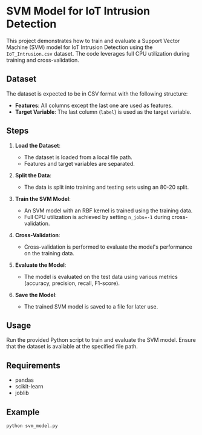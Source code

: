 # SVM Model for IoT Intrusion Detection

This project demonstrates how to train and evaluate a Support Vector Machine (SVM) model for IoT Intrusion Detection using the `IoT_Intrusion.csv` dataset. The code leverages full CPU utilization during training and cross-validation.

## Dataset

The dataset is expected to be in CSV format with the following structure:
- **Features**: All columns except the last one are used as features.
- **Target Variable**: The last column (`label`) is used as the target variable.

## Steps

1. **Load the Dataset**:
   - The dataset is loaded from a local file path.
   - Features and target variables are separated.

2. **Split the Data**:
   - The data is split into training and testing sets using an 80-20 split.

3. **Train the SVM Model**:
   - An SVM model with an RBF kernel is trained using the training data.
   - Full CPU utilization is achieved by setting `n_jobs=-1` during cross-validation.

4. **Cross-Validation**:
   - Cross-validation is performed to evaluate the model's performance on the training data.

5. **Evaluate the Model**:
   - The model is evaluated on the test data using various metrics (accuracy, precision, recall, F1-score).

6. **Save the Model**:
   - The trained SVM model is saved to a file for later use.

## Usage

Run the provided Python script to train and evaluate the SVM model. Ensure that the dataset is available at the specified file path.

## Requirements

- pandas
- scikit-learn
- joblib

## Example

```sh
python svm_model.py
